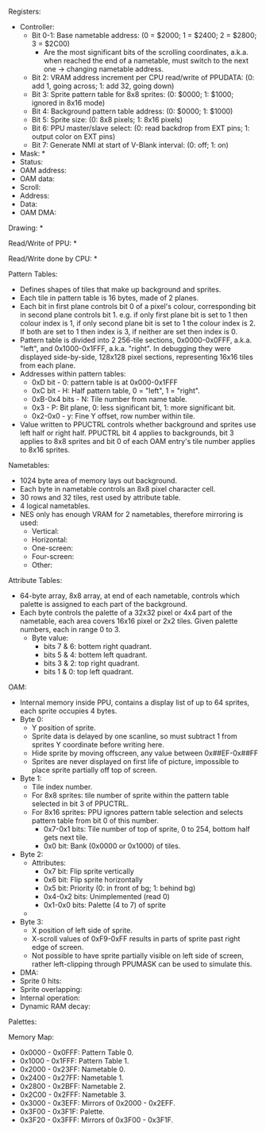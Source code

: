 Registers:
* Controller:
	* Bit 0-1: Base nametable address: (0 = $2000; 1 = $2400; 2 = $2800; 3 = $2C00)
		* Are the most significant bits of the scrolling coordinates, a.k.a. when reached the end of a nametable, must switch to the next one → changing nametable address.
	* Bit 2: VRAM address increment per CPU read/write of PPUDATA: (0: add 1, going across; 1: add 32, going down)
	* Bit 3: Sprite pattern table for 8x8 sprites: (0: $0000; 1: $1000; ignored in 8x16 mode)
	* Bit 4: Background pattern table address: (0: $0000; 1: $1000)
	* Bit 5: Sprite size: (0: 8x8 pixels; 1: 8x16 pixels)
	* Bit 6: PPU master/slave select: (0: read backdrop from EXT pins; 1: output color on EXT pins)
	* Bit 7: Generate NMI at start of V-Blank interval: (0: off; 1: on)
* Mask:
	* 
* Status:
* OAM address:
* OAM data:
* Scroll:
* Address:
* Data:
* OAM DMA:

Drawing:
*  

Read/Write of PPU:
*  

Read/Write done by CPU:
*  

Pattern Tables:
* Defines shapes of tiles that make up background and sprites.
* Each tile in pattern table is 16 bytes, made of 2 planes.
* Each bit in first plane controls bit 0 of a pixel's colour, corresponding bit in second plane controls bit 1. e.g. if only first plane bit is set to 1 then colour index is 1, if only second plane bit is set to 1 the colour index is 2. If both are set to 1 then index is 3, if neither are set then index is 0.
* Pattern table is divided into 2 256-tile sections, 0x0000-0x0FFF, a.k.a. "left", and 0x1000-0x1FFF, a.k.a. "right". In debugging they were displayed side-by-side, 128x128 pixel sections, representing 16x16 tiles from each plane.
* Addresses within pattern tables:
	* 0xD bit - 0: pattern table is at 0x000-0x1FFF
	* 0xC bit - H: Half pattern table, 0 = "left", 1 = "right".
	* 0xB-0x4 bits - N: Tile number from name table.
	* 0x3 - P: Bit plane, 0: less significant bit, 1: more significant bit.
	* 0x2-0x0 - y: Fine Y offset, row number within tile.
* Value written to PPUCTRL controls whether background and sprites use left half or right half. PPUCTRL bit 4 applies to backgrounds, bit 3 applies to 8x8 sprites and bit 0 of each OAM entry's tile number applies to 8x16 sprites.

Nametables:
* 1024 byte area of memory lays out background.
* Each byte in nametable controls an 8x8 pixel character cell.
* 30 rows and 32 tiles, rest used by attribute table.
* 4 logical nametables.
* NES only has enough VRAM for 2 nametables, therefore mirroring is used:
	* Vertical:
	* Horizontal:
	* One-screen:
	* Four-screen:
	* Other:

Attribute Tables:
* 64-byte array, 8x8 array, at end of each nametable, controls which palette is assigned to each part of the background.
* Each byte controls the palette of a 32x32 pixel or 4x4 part of the nametable, each area covers 16x16 pixel or 2x2 tiles. Given palette numbers, each in range 0 to 3.
	* Byte value:
		* bits 7 & 6: bottem right quadrant.
		* bits 5 & 4: bottem left quadrant.
		* bits 3 & 2: top right quadrant.
		* bits 1 & 0: top left quadrant.

OAM:
* Internal memory inside PPU, contains a display list of up to 64 sprites, each sprite occupies 4 bytes.
* Byte 0:
	* Y position of sprite.
	* Sprite data is delayed by one scanline, so must subtract 1 from sprites Y coordinate before writing here.
	* Hide sprite by moving offscreen, any value between 0x##EF-0x##FF
	* Sprites are never displayed on first life of picture, impossible to place sprite partially off top of screen.
* Byte 1:
	* Tile index number.
	* For 8x8 sprites: tile number of sprite within the pattern table selected in bit 3 of PPUCTRL.
	* For 8x16 sprites: PPU ignores pattern table selection and selects pattern table from bit 0 of this number.
		* 0x7-0x1 bits: Tile number of top of sprite, 0 to 254, bottom half gets next tile.
		* 0x0 bit: Bank (0x0000 or 0x1000) of tiles.
* Byte 2:
	* Attributes:
		* 0x7 bit: Flip sprite vertically
		* 0x6 bit: Flip sprite horizontally
		* 0x5 bit: Priority (0: in front of bg; 1: behind bg)
		* 0x4-0x2 bits: Unimplemented (read 0)
		* 0x1-0x0 bits: Palette (4 to 7) of sprite
	* 
* Byte 3:
	* X position of left side of sprite.
	* X-scroll values of 0xF9-0xFF results in parts of sprite past right edge of screen.
	* Not possible to have sprite partially visible on left side of screen, rather left-clipping through PPUMASK can be used to simulate this.
* DMA:
* Sprite 0 hits:
* Sprite overlapping:
* Internal operation:
* Dynamic RAM decay:

Palettes:


Memory Map:
* 0x0000 - 0x0FFF: Pattern Table 0.
* 0x1000 - 0x1FFF: Pattern Table 1.
* 0x2000 - 0x23FF: Nametable 0.
* 0x2400 - 0x27FF: Nametable 1.
* 0x2800 - 0x2BFF: Nametable 2.
* 0x2C00 - 0x2FFF: Nametable 3.
* 0x3000 - 0x3EFF: Mirrors of 0x2000 - 0x2EFF.
* 0x3F00 - 0x3F1F: Palette.
* 0x3F20 - 0x3FFF: Mirrors of 0x3F00 - 0x3F1F.